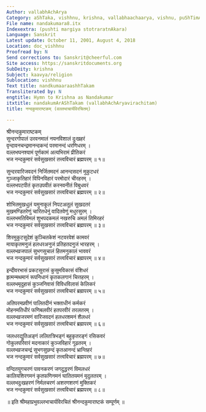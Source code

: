 ```yaml
---
Author: vallabhAchArya
Category: aShTaka, vishhnu, krishna, vallabhaachaarya, vishnu, puShTimArgIya
File name: nandakumara8.itx
Indexextra: (pushti margiya stotraratnAkara)
Language: Sanskrit
Latest update: October 11, 2001, August 4, 2018
Location: doc_vishhnu
Proofread by: N
Send corrections to: Sanskrit@cheerful.com
Site access: https://sanskritdocuments.org
SubDeity: krishna
Subject: kaavya/religion
Sublocation: vishhnu
Text title: nandkumaaraashhTakam
Transliterated by: N
engtitle: Hymn to Krishna as Nandakumar
itxtitle: nandakumArAShTakam (vallabhAchAryavirachitam)
title: नन्दकुमाराष्टकम् (वल्लभाचार्यविरचितम्)

---
```

  
 श्रीनन्दकुमाराष्टकम्   
सुन्दरगोपालं उरवनमालं नयनविशालं दुःखहरं  
वृन्दावनचन्द्रमानन्दकन्दं परमानन्दं धरणिधरम् ।  
वल्लभघनश्यामं पूर्णकामं अत्यभिरामं प्रीतिकरं  
भज नन्दकुमारं सर्वसुखसारं तत्त्वविचारं ब्रह्मपरम् ॥ १॥  
  
सुन्दरवारिजवदनं निर्जितमदनं आनन्दसदनं मुकुटधरं  
गुञ्जाकृतिहारं विपिनविहारं परमोदारं चीरहरम् ।  
वल्लभपटपीतं कृतउपवीतं करनवनीतं विबुधवरं  
भज नन्दकुमारं सर्वसुखसारं तत्त्वविचारं ब्रह्मपरम् ॥ २॥  
  
शोभितमुखधुलं यमुनाकूलं निपटअतूलं सुखदतरं  
मुखमण्डितरेणुं चारितधेनुं वादितवेणुं मधुरसुरम् ।  
वल्लभमतिविमलं शुभपदकमलं नखरुचि अमलं तिमिरहरं  
भज नन्दकुमारं सर्वसुखसारं तत्त्वविचारं ब्रह्मपरम् ॥ ३॥  
  
शिरमुकुटसुदेशं कुञ्चितकेशं नटवरवेशं कामवरं  
मायाकृतमनुजं हलधरअनुजं प्रतिहतदनुजं भारहरम् ।  
वल्लभव्रजपालं सुभगसुचालं हितमनुकालं भाववरं  
भज नन्दकुमारं सर्वसुखसारं तत्त्वविचारं ब्रह्मपरम् ॥ ४॥  
  
इन्दीवरभासं प्रकटसुरासं कुसुमविकासं वंशिधरं  
हृत्मन्मथमानं रूपनिधानं कृतकलगानं चित्तहरम् ।  
वल्लभमृदुहासं कुञ्जनिवासं विविधविलासं केलिकरं  
भज नन्दकुमारं सर्वसुखसारं तत्त्वविचारं ब्रह्मपरम् ॥ ५॥  
  
अतिपरमप्रवीणं पालितदीनं भक्ताधीनं कर्मकरं  
मोहनमतिधीरं फणिबलवीरं हतपरवीरं तरलतरम् ।  
वल्लभव्रजरमणं वारिजवदनं हलधरशमनं शैलधरं  
भज नन्दकुमारं सर्वसुखसारं तत्त्वविचारं ब्रह्मपरम् ॥ ६॥  
  
जलधरद्युतिअङ्गं ललितत्रिभङ्गं बहुकृतरङ्गं रसिकवरं  
गोकुलपरिवारं मदनाकारं कुञ्जविहारं गूढतरम् ।  
वल्लभव्रजचन्द्रं सुभगसुछन्दं कृतआनन्दं भ्रान्तिहरं  
भज नन्दकुमारं सर्वसुखसारं तत्त्वविचारं ब्रह्मपरम् ॥ ७॥  
  
वन्दितयुगचरणं पावनकरणं जगदुद्धरणं विमलधरं  
कालियशिरगमनं कृतफणिनमनं घातितयमनं मृदुलतरम् ।  
वल्लभदुःखहरणं निर्मलचरणं अशरणशरणं मुक्तिकरं  
भज नन्दकुमारं सर्वसुखसारं तत्त्वविचारं ब्रह्मपरम् ॥ ८॥  
  
॥ इति श्रीमहाप्रभुवल्लभाचार्यविरचितं श्रीनन्दकुमाराष्टकं सम्पूर्णम् ॥  
  
  
  
